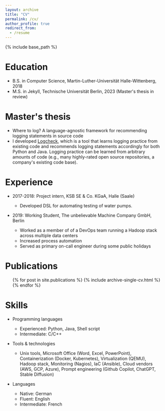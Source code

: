 ```yaml
---
layout: archive
title: "CV"
permalink: /cv/
author_profile: true
redirect_from:
  - /resume
---
```


{% include base_path %}

Education
======
* B.S. in Computer Science, Martin-Luther-Universität Halle-Wittenberg, 2018
* M.S. in Jekyll, Technische Universität Berlin, 2023 (Master's thesis in review)

Master's thesis
======
* Where to log? A language-agnostic framework for recommending logging statements in source code
* I developed [Logcheck](github.com/ncktl/logcheck), which is a tool that learns logging practice from existing code and recommends logging statements accordingly for both Python and Java. Logging practice can be learned from arbitrary amounts of code (e.g., many highly-rated open source repositories, a company's existing code base).

Experience
======
* 2017-2018: Project intern, KSB SE & Co. KGaA, Halle (Saale)
  * Developed DSL for automating testing of water pumps.

* 2019: Working Student, The unbelievable Machine Company GmbH, Berlin
  * Worked as a member of of a DevOps team running a Hadoop stack across multiple data centers
  * Increased process automation
  * Served as primary on-call engineer during some public holidays

Publications
======
  <ul>{% for post in site.publications %}
    {% include archive-single-cv.html %}
  {% endfor %}</ul>

Skills
======
* Programming languages
  * Experienced: Python, Java, Shell script
  * Intermediate: C/C++

* Tools & technologies
  * Unix tools, Microsoft Office (Word, Excel, PowerPoint), Containerization (Docker, Kubernetes), Virtualization (QEMU), Hadoop stack, Monitoring (Nagios), IaC (Ansible), Cloud vendors (AWS, GCP, Azure), Prompt engineering (Github Copilot, ChatGPT, Stable Diffusion)

* Languages
  * Native: German
  * Fluent: English
  * Intermediate: French


